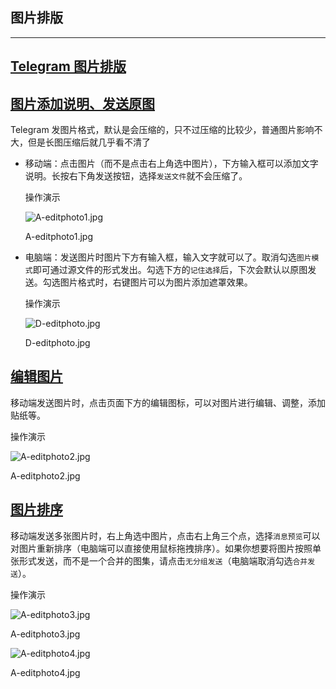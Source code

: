 ## 图片排版

---

## [Telegram 图片排版](#telegram图片排版)

## [图片添加说明、发送原图](#图片添加说明、发送原图)

Telegram 发图片格式，默认是会压缩的，只不过压缩的比较少，普通图片影响不大，但是长图压缩后就几乎看不清了

- 移动端：点击图片（而不是点击右上角选中图片），下方输入框可以添加文字说明。长按右下角发送按钮，选择`发送文件`就不会压缩了。

  操作演示

  ![A-editphoto1.jpg](https://cdn.jsdelivr.net/gh/tgwiki/images/A/editphoto1.jpg)

  A-editphoto1.jpg

- 电脑端：发送图片时图片下方有输入框，输入文字就可以了。取消勾选`图片模式`即可通过源文件的形式发出。勾选下方的`记住选择`后，下次会默认以原图发送。勾选图片格式时，右键图片可以为图片添加遮罩效果。

  操作演示

  ![D-editphoto.jpg](https://cdn.jsdelivr.net/gh/tgwiki/images/D/editphoto.jpg)

  D-editphoto.jpg

## [编辑图片](#编辑图片)

移动端发送图片时，点击页面下方的编辑图标，可以对图片进行编辑、调整，添加贴纸等。

操作演示

![A-editphoto2.jpg](https://cdn.jsdelivr.net/gh/tgwiki/images/A/editphoto2.jpg)

A-editphoto2.jpg

## [图片排序](#图片排序)

移动端发送多张图片时，右上角选中图片，点击右上角三个点，选择`消息预览`可以对图片重新排序（电脑端可以直接使用鼠标拖拽排序）。如果你想要将图片按照单张形式发送，而不是一个合并的图集，请点击`无分组发送`（电脑端取消勾选`合并发送`）。

操作演示

![A-editphoto3.jpg](https://cdn.jsdelivr.net/gh/tgwiki/images/A/editphoto3.jpg)

A-editphoto3.jpg

![A-editphoto4.jpg](https://cdn.jsdelivr.net/gh/tgwiki/images/A/editphoto4.jpg)

A-editphoto4.jpg
